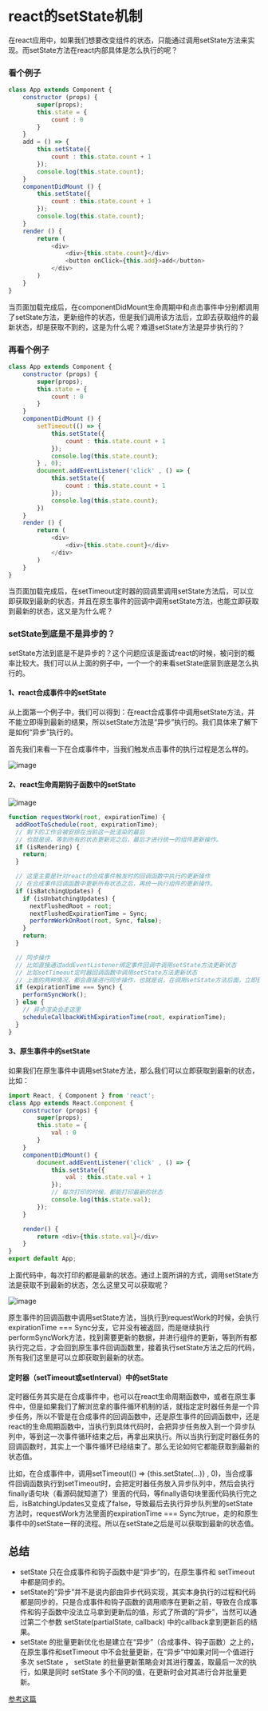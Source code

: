 # react的setState机制
在react应用中，如果我们想要改变组件的状态，只能通过调用setState方法来实现。而setState方法在react内部具体是怎么执行的呢？
### 看个例子

```javascript
class App extends Component {
    constructor (props) {
        super(props);
        this.state = {
            count : 0
        }
    }
    add = () => {
        this.setState({
            count : this.state.count + 1
        });
        console.log(this.state.count);
    }
    componentDidMount () {
        this.setState({
            count : this.state.count + 1
        });
        console.log(this.state.count);
    }
    render () {
        return (
            <div>
                <div>{this.state.count}</div>
                <button onClick={this.add}>add</button>
            </div>
        )
    }
}
```
当页面加载完成后，在componentDidMount生命周期中和点击事件中分别都调用了setState方法，更新组件的状态，但是我们调用该方法后，立即去获取组件的最新状态，却是获取不到的，这是为什么呢？难道setState方法是异步执行的？
### 再看个例子
```javascript
class App extends Component {
    constructor (props) {
        super(props);
        this.state = {
            count : 0
        }
    }
    componentDidMount () {
        setTimeout(() => {
            this.setState({
                count : this.state.count + 1
            });
            console.log(this.state.count);
        } , 0);
        document.addEventListener('click' , () => {
            this.setState({
                count : this.state.count + 1
            });
            console.log(this.state.count);
        })
    }
    render () {
        return (
            <div>
                <div>{this.state.count}</div>
            </div>
        )
    }
}
```
当页面加载完成后，在setTimeout定时器的回调里调用setState方法后，可以立即获取到最新的状态，并且在原生事件的回调中调用setState方法，也能立即获取到最新的状态，这又是为什么呢？
### setState到底是不是异步的？
setState方法到底是不是异步的？这个问题应该是面试react的时候，被问到的概率比较大。我们可以从上面的例子中，一个一个的来看setState底层到底是怎么执行的。
#### 1、react合成事件中的setState
从上面第一个例子中，我们可以得到：在react合成事件中调用setState方法，并不能立即得到最新的结果，所以setState方法是“异步”执行的。我们具体来了解下是如何“异步”执行的。

首先我们来看一下在合成事件中，当我们触发点击事件的执行过程是怎么样的。

![image](https://github.com/andyChenAn/frontEnd/raw/master/images/react/setState1.png)

#### 2、react生命周期钩子函数中的setState

![image](https://github.com/andyChenAn/frontEnd/raw/master/images/react/30.png)

```javascript
function requestWork(root, expirationTime) {
  addRootToSchedule(root, expirationTime);
  // 剩下的工作会被安排在当前这一批渲染的最后
  // 也就是说，等到所有的状态更新完之后，最后才进行统一的组件更新操作。
  if (isRendering) {
    return;
  }

  // 这里主要是针对react的合成事件触发时的回调函数中执行的更新操作
  // 在合成事件回调函数中更新所有状态之后，再统一执行组件的更新操作。
  if (isBatchingUpdates) {
    if (isUnbatchingUpdates) {
      nextFlushedRoot = root;
      nextFlushedExpirationTime = Sync;
      performWorkOnRoot(root, Sync, false);
    }
    return;
  }

  // 同步操作
  // 比如直接通过addEventListener绑定事件回调中调用setState方法更新状态
  // 比如setTimeout定时器回调函数中调用setState方法更新状态
  // 上面的两种情况，都会直接进行同步操作，也就是说，在调用setState方法后面，立即获取最新状态，是可以获取到的。
  if (expirationTime === Sync) {
    performSyncWork();
  } else {
    // 异步渲染会走这里
    scheduleCallbackWithExpirationTime(root, expirationTime);
  }
}
```
#### 3、原生事件中的setState
如果我们在原生事件中调用setState方法，那么我们可以立即获取到最新的状态，比如：
```javascript
import React, { Component } from 'react';
class App extends React.Component {
    constructor (props) {
        super(props);
        this.state = {
            val : 0
        }
    }
    componentDidMount() {
        document.addEventListener('click' , () => {
            this.setState({
                val : this.state.val + 1
            });
            // 每次打印的时候，都能打印最新的状态
            console.log(this.state.val);
        });
    }

    render() {
        return <div>{this.state.val}</div>
    }
}
export default App;
```
上面代码中，每次打印的都是最新的状态。通过上面所讲的方式，调用setState方法是获取不到最新的状态，怎么这里又可以获取呢？

![image](https://github.com/andyChenAn/frontEnd/raw/master/images/react/31.png)

原生事件的回调函数中调用setState方法，当执行到requestWork的时候，会执行expirationTime === Sync分支，它并没有被返回，而是继续执行performSyncWork方法，找到需要更新的数据，并进行组件的更新，等到所有都执行完之后，才会回到原生事件回调函数里，接着执行setState方法之后的代码，所有我们这里是可以立即获取到最新的状态。

#### 定时器（setTimeout或setInterval）中的setState
定时器任务其实是在合成事件中，也可以在react生命周期函数中，或者在原生事件中，但是如果我们了解浏览拿的事件循环机制的话，就指定定时器任务是一个异步任务，所以不管是在合成事件的回调函数中，还是原生事件的回调函数中，还是react的生命周期函数中，当执行到具体代码时，会把异步任务放入到一个异步队列中，等到这一次事件循环结束之后，再拿出来执行。所以当执行到定时器任务的回调函数时，其实上一个事件循环已经结束了。那么无论如何它都能获取到最新的状态值。

比如，在合成事件中，调用setTimeout(() => {this.setState(...)} , 0)，当合成事件回调函数执行到setTimeout时，会把定时器任务放入异步队列中，然后会执行finally语句块（看源码就知道了）里面的代码，等finally语句块里面代码执行完之后，isBatchingUpdates又变成了false，导致最后去执行异步队列里的setState方法时，requestWork方法里面的expirationTime === Sync为true，走的和原生事件中的setState一样的流程。所以在setState之后是可以获取到最新的状态值。

## 总结
- setState 只在合成事件和钩子函数中是“异步”的，在原生事件和 setTimeout 中都是同步的。
- setState的“异步”并不是说内部由异步代码实现，其实本身执行的过程和代码都是同步的，只是合成事件和钩子函数的调用顺序在更新之前，导致在合成事件和钩子函数中没法立马拿到更新后的值，形式了所谓的“异步”，当然可以通过第二个参数 setState(partialState, callback) 中的callback拿到更新后的结果。
- setState 的批量更新优化也是建立在“异步”（合成事件、钩子函数）之上的，在原生事件和setTimeout 中不会批量更新，在“异步”中如果对同一个值进行多次 setState ， setState 的批量更新策略会对其进行覆盖，取最后一次的执行，如果是同时 setState 多个不同的值，在更新时会对其进行合并批量更新。

[参考这篇](https://juejin.im/post/5b45c57c51882519790c7441)

